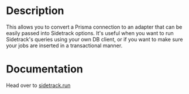 # Description

This allows you to convert a Prisma connection to an adapter that can be easily passed into Sidetrack options. It's useful when you want to run Sidetrack's queries using your own DB client, or if you want to make sure your jobs are inserted in a transactional manner.

# Documentation

Head over to [sidetrack.run](https://sidetrack.run)
